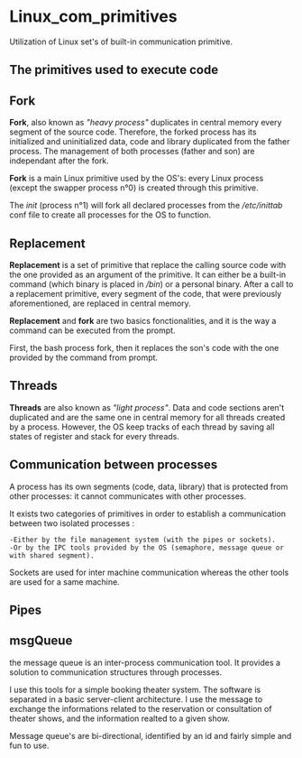 # Linux_com_primitives

Utilization of Linux set's of built-in communication primitive.

## The primitives used to execute code

## Fork

**Fork**, also known as *"heavy process"* duplicates in central memory every segment of the source code.
Therefore, the forked process has its initialized and uninitialized data, code and library duplicated from the father process. The management of both processes (father and son) are independant after the fork.

**Fork** is a main Linux primitive used by the OS's: every Linux process (except the swapper process n°0) is created through this primitive.

The *init* (process n°1) will fork all declared processes from the */etc/inittab* conf file to create all processes for the OS to function.

## Replacement

**Replacement** is a set of primitive that replace the calling source code with the one provided as an argument of the primitive. It can either be a built-in command (which binary is placed in */bin*) or a personal binary. After a call to a replacement primitive, every segment of the code, that were previously aforementioned, are replaced in central memory.

**Replacement** and **fork** are two basics fonctionalities, and it is the way a command can be executed from the prompt.

First, the bash process fork, then it replaces the son's code with the one provided by the command from prompt.

## Threads

**Threads** are also known as *"light process"*. Data and code sections aren't duplicated and are the same one in central memory for all threads created by a process. However, the OS keep tracks of each thread by saving all states of register and stack for every threads.

## Communication between processes

A process has its own segments (code, data, library) that is protected from other processes: it cannot communicates with other processes.

It exists two categories of primitives in order to establish a communication between two isolated processes :

	-Either by the file management system (with the pipes or sockets).
	-Or by the IPC tools provided by the OS (semaphore, message queue or with shared segment).

Sockets are used for inter machine communication whereas the other tools are used for a same machine. 
	
## Pipes

## msgQueue

the message queue is an inter-process communication tool. It provides a solution to communication structures through processes.

I use this tools for a simple booking theater system. The software is separated in a basic server-client architecture. I use the message to exchange the informations related to the reservation or consultation of theater shows, and the information realted to a given show. 

Message queue's are bi-directional, identified by an id and fairly simple and fun to use.






